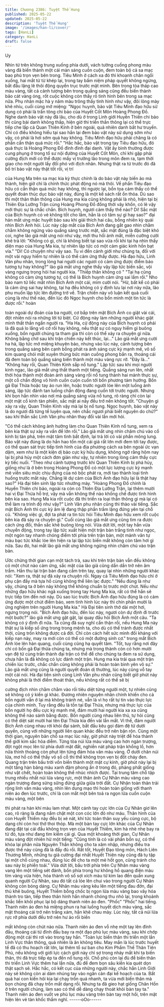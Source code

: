 ```yaml
---
title: Chương 2386: Tuyệt Thế Hung
published: 2025-05-22
updated: 2025-05-22
description: 'Tuyệt Thế Hung'
image: '/images/han-li/cover/'
tags: [HanLi]
category: HanLi
draft: false
---
```


Uy

Nhìn từ trên không trung xuống phía dưới, vách tường cuồng
phong màu vàng đã biến thành một cái màn sáng cuồn cuộn, đem
toàn bộ cả sa mạc bao phủ trọn vẹn bên trong.
Tiêu Minh ở cách xa đó thì khoanh chân ngồi xuống, hai mắt từ từ
khép lại, trong tay bấm niệm pháp quyết không ngừng, bắt đầu
lặng lẽ thôi động quyển trục trước mặt mình.
Bên trong tòa tháp cao màu vàng, tất cả cảnh tượng bên trong
quầng sáng cũng đều biến thành bão cát vàng óng, rốt cuộc
không còn thấy rõ tình hình bên trong sa mạc nữa.
Phụ nhân mặc hà y năm màu trông thấy tình hình như vậy, đôi
lông mày khẽ nhíu, cuối cùng mở miệng:
"Ngọc huynh, bảo vật Tiêu Minh đạo hữu sử dụng có phải là trấn
tông chi bảo của Huyết Cốt Môn Hoàng Phong Đồ. Nghe danh
bảo vật này đã lâu, cho dù ở trong Linh giới Huyền Thiên chi bảo
thì cũng bài danh không thấp, hiện giờ thi triển thần thông lại có
thể trực tiếp che lấp cả Quan Thiên Kính ở bên ngoài, quả nhiên
danh bất hư truyền. Chỉ có điều không hiểu tại sao hắn lại đem
bảo vật này sử dụng sớm như vậy, có phải là hơi sớm quá hay
không. Tiêu Minh đạo hữu phải chăng là có phần cẩn thận quá
mức rồi."
"Hắc hắc, bảo vật trong tay Tiêu đạo hữu, đó quả thực là Hoàng
Phong Đồ đỉnh đỉnh đại danh. Vật ấy bình thường được cung
phụng ở trong tổ sư nội đường của Huyết Cốt Môn, chỉ khi gặp
phải cường địch mới có thể được mấy vị trưởng lão trong môn
đem ra, tạm thời giao cho một người lấy đối phó với địch nhân.
Nhưng thật ra từ trước đó đã bố trí bào vật này thật tốt rồi, vị trí

của Hung Ma trên sa mạc kia kỳ thực chính là do bảo vật này biến
ảo mà thành, hiện giờ chỉ là chính thức phát động nó mà thôi. Về
phần Tiêu đạo hữu có cẩn thận quá mức hay không, thì ngược
lại, bổn tọa cảm thấy có thể quyết đoán thúc dục bảo vật này,
đúng là một kế sách rất ổn thỏa. Dù sao thì một thân thần thông
của Hung ma kia cũng không phải là nhỏ, hiện tại bị Thiên Địa
Lưỡng Trận cùng Hoàng Phong Đồ đồng thời vây khốn, có lẽ vậy
mới thực sự là chắc chắn.
Bích huynh, ngươi cảm thấy thế nào? Di! Sắc mặt của Bích huynh
có vẻ không tốt cho lắm, hẳn là có tâm sự gì hay sao?" đại hán
mắt ưng mặc huyết bào sau khi giải thích hai câu, bỗng nhiên kỳ
quái nhìn Bích Ảnh hỏi.
Lúc này cặp mắt của Bích Ảnh đang gắt gao nhìn chằm chằm
không ngừng vào quầng sáng trước mặt, sắc mặt đúng là đặc biệt
khó coi, nghe lão giả mắt ưng nói như vậy, mới thu hồi ánh mắt,
miễn cưỡng cười khẽ trả lời:
"Không có gì, chỉ là không biết tại sao vừa rồi khi tại hạ nhìn thấy
diện mạo của Hung Ma kia, tự nhiên lập tức có một cảm giác kinh
hồn bạt vía."
"Di! Có chuyện như vậy sao. Tu vi đến cảnh giới như chúng ta,
đối với một vài nguy hiểm tự nhiên là có thể cảm ứng thấy được.
Hà đạo hữu, Linh Vân phu nhân, trong lòng hai người các ngươi
có cảm ứng được điềm báo tương tự hay không?" lão giả mắt
ưng nghe thấy vậy lập tức biến sắc, vội vàng ngưng trọng hỏi hai
người kia.
"Thiếp thân không có "
"Tại hạ cũng không có cảm ứng tương tự, có thể là Bích huynh
cảm ứng sai lầm rồi." Nho bào nam tử liếc mắt nhìn Bích Ảnh một
cái, mỉm cười nói.
"Hừ, bất kể có phải là cảm ứng sai hay không, tại hạ đều không
có ý định lưu lại nơi này nữa, lão phu muốn lập tức lên đường trở
về. Trận chiến này vô luận kết quả cuối cùng là như thế nào, đến
lúc đó Ngọc huynh cho bổn minh một tin tức là được rồi." hoàn

toàn ngoài dự đoán của ba người, cơ bắp trên mặt Bích Ảnh co
giật vài cái, đột nhiên nói ra những lời từ biệt.
Cử động này làm những người khác giật mình thất thần ngẩn
người ra.
"Ha Ha, cử động này của Bích huynh có phải là đã quá lo lắng vô
cớ rồi hay không, nếu thật sự có nguy hiểm gì buông xuống, bốn
người chúng ta tham gia thì còn có thể xảy ra chuyện gì nữa.
Không bằng chờ sau khi trận chiến này kết thúc, lại..."
Lão giả mắt ưng cười ha hả, lập tức mở miệng khuyên bảo,
nhưng vào lúc này, cảnh tượng bên trong quầng sáng bên cạnh
bỗng phát ra ánh sáng cực kỳ mạnh mẽ, vô số kim quang chói
mắt xuyên thủng bức màn cuồng phong bắn ra, thoáng cái đã
đem toàn bộ quầng sáng biến thành một màu vàng rực rỡ.
"Đây là..."
"Không hay rồi, Quan Thiên Kính sắp nổ tung."
Lập tức sau khi mọi người kinh ngạc, lão giả mắt ưng thất thanh
một tiếng.
Quầng sáng run lên, nhất thời hóa thành một đoàn ánh sáng vàng
rồi nổ tung thành hai mảnh thực sự, một cỗ chấn động vô hình
cuồn cuộn cuốn tới bốn phương tám hướng.
Bốn gã Đại Thừa hoặc tay áo run lên, hoặc trước người lóe lên
một luồng ánh sáng, lập tức đánh tan luồng chấn động đang cuốn
tới trước người.
Nhưng khi bọn hắn nhìn vào nơi mà quầng sáng vừa nổ tung, rõ
ràng chỉ còn lại một mặt cổ kính tàn phiến, sắc mặt ai nấy đều trở
nên không tốt.
"Chuyện gì xảy ra vậy, Quan Thiên Kính vậy mà lại bị nổ tung.
Ngọc huynh, bảo vật này là do ngươi đã từng tế luyện qua, nên
chắc ngươi phải biết nguyên do chứ?" sau khi thần sắc Linh Vân
phu nhân thay đổi vài lần mới hỏi.

"Có thể cách không ảnh hưởng làm cho Quan Thiên Kính nổ
tung, xem ra bên kia thật sự xảy ra vấn đề lớn rồi." Lão giả mắt
ưng nhìn chăm chú vào cổ kính bị tàn phá, trên mặt tâm tình bất
định, lại trả lời có vài phần mông lung.
Bảo vật này đúng là do hắn hao tốn một cái giá rất lớn mới đem
tới tay được, có thể quan sát trực tiếp tình hình của địa phương
cách xa bên ngoài ức vạn dặm, xem như là một kiện dị bảo cực
kỳ hữu dụng, không ngờ rằng hôm nay lại bị phá hủy một cách
đơn giản như vậy, tự nhiên trong lòng cảm thấy cực kỳ tiếc nuối.
"Theo như cảnh tượng trước khi Quan Thiên Kính bị phá hủy,
giống như là ở bên trong Hoàng Phong Đồ có một lực lượng cực
kỳ mạnh mẽ viễn siêu mức chịu đựng của nó bộc phát ra, mới tạo
thành loại tình huống trước mắt này. Chẳng lẽ dự cảm của Bích
Ảnh đạo hữu lại là thật hay sao?" Hà đại tiên sinh lập tức nhướng
mày.
"Hoàng Phong Đồ chính là Huyền Thiên chi bảo, ngoài ra còn có
Thiên Địa Lưỡng Trận, lại thêm mười hai vị Đại Thừa hỗ trợ, vậy
mà vẫn không thể nào khống chế được tình hình bên kia sao.
Hung Ma kia rốt cuộc đã thi triển ra loại thần thông gì mà lại có
thể làm ra trình độ như vậy?" Linh Vân phu nhân cũng thì thào vài
tiếng.
Sắc mặt Bích Ảnh thì cực kỳ âm lệ đang thập phần trầm lặng
đứng yên tại chỗ cũ.
"Không việc gì, đợi ta phát ra tin tức hỏi Tiêu Minh đạo hữu xem
rốt cuộc bên kia đã sảy ra chuyện gì." Cuối cùng lão giả mắt ưng
cũng tìm ra được cách ứng đối, thần sắc khẽ buông lỏng nói.
Vừa dứt lời, một tay hắn vừa chuyển động, trong tay lập tức xuất
hiện một trận bàn trắng tinh như ngọc, một ngón tay nhanh chóng
điểm tới phía trên trận bàn, một mảnh văn tự màu bạc tức khắc
lóe lên hiện ra lại lập tức biến mất không còn tăm hơi gì nữa.
Sau đó, hai mắt lão giả mắt ưng không ngừng nhìn chăm chú vào
trận bàn.

Ước chừng thời gian cạn một tách trà, sau khi trên trận bàn vẫn
đều không có một chút nào cảm ứng, sắc mặt của lão giả cũng
dần dần trở nên âm trầm.
Hắn thu lại trận bàn đang cầm trên tay, quay lại nhìn những người
khác nói:
"Xem ra, thật sự đã xảy ra chuyện rồi. Ngay cả Tiêu Minh đạo
hữu chỉ ở phụ cận đấy mà tựa hồ cùng không thể liên lạc được."
"Nếu đúng là như vậy, chúng ta ở bên này không thể không
chuẩn bị trước một chút. Nếu như những đạo hữu khác ngã
xuống trong tay Hung Ma kia, rất có thể hắn sẽ trực tiếp tìm đến
nơi này. Dù sao lúc trước Bích Ảnh đạo hữu đúng là có cảm ứng
được một chút điềm báo, xem tình hình lúc này thì chín phần
mười là ứng nghiệm trên người Hung Ma kia." Hà Đại tiên sinh
thở dài một hơi, ngưng trọng nói.
"Bích Ảnh đạo hữu, đến lúc này, ngươi còn dự định đi trước một
bước?" lão giả mắt ưng gật gật, lại quay đầu hỏi Bích Ảnh một
câu.
"Ta không có ý định đi nữa. Ta cũng đã suy nghĩ cẩn thận rồi, nếu
Hung Ma này thật sự là kiếp số ứng trong trong mệnh ta, cho dù
có thể tránh được nhất thời, cũng trốn không được cả đời. Chỉ
còn cách hết sức mình đối kháng với kiếp nạn này, may ra mới
còn có thể có một đường sinh cơ." trong mắt Bích Ảnh lóe lên hàn
quang, cuối cùng cũng hạ quyết tâm.
"Tốt, tuy rằng nơi đây chỉ có bốn gã Đại thừa chúng ta, nhưng mà
trong thành còn có hơn mười vạn đệ tử cùng trấn thành đại trận
có thể để cho chúng ta đem ra sử dụng, chưa hẳn là đã không có
lực đánh một trận. Hung ma kia trải qua một trận chiến lúc trước,
chắc chắn cũng không phải là hoàn toàn bình yên vô sự." Lão giả
mắt ưng cũng là người quyết đoán dị thường, lúc này cũng vỗ tay
một cái nói.
Hà đại tiên sinh cùng Linh Vân phu nhân cũng biết giờ phút này
không phải là thời điểm thoát thân, nếu không rất có thể sẽ bị

cường địch nhìn chằm chằm vào rồi tiêu diệt từng người một, tự
nhiên cũng sẽ không có ý kiến gì khác.
Đương nhiên nguyên nhân chính khiến cho cả bốn người vẫn ở
lại mà không tránh né, vẫn là vì họ rất tự tin vào thực lực của
chính mình.
Tuy rằng đều là tồn tại Đại Thừa, nhưng mà thực lực của bốn
người họ đều cực kỳ mạnh mẽ, đám mười hai người kia xa xa
cũng không thể nào sánh bằng được.
Bốn người cùng nhau liên thủ, tự hỏi cũng có thể diệt sát mười
hai tên Đại Thừa kia đến vài lần mất.
Vì thế, đám người Bích Ảnh cùng nhau rời khỏi đại sảnh, bắt đầu
kêu gọi đám đệ tử dưới quyền, cùng với những người liên quan
khác đều trở nên bận rộn.
Cùng một thời gian, nguyên bản chỗ sa mạc lúc nãy, giờ phút này
triệt để hóa thành thế giới kim sắc hỏa diễm.
Từng tòa núi lửa màu vàng cao hơn ngàn trượng, đột ngột mọc
lên từ phía dưới mặt đất, nghiền nát pháp trận khổng lồ, hơn nữa
thỉnh thoảng còn phụt lên từng đám hỏa vân màu vàng.
Ở dưới chân núi lửa, mơ hồ có thể thấy vô số cỗ thi thể không
trọn vẹn bị đốt cháy đen.
Quang trận trên bầu trời vốn biến thành một mặt cự kính, giờ phút
này lại bị một tầng hàn băng màu xanh đậm phong ấn ở trong đó,
phảng phất giống như vật chết, hoàn toàn không thể nhúc nhích
được.
Tại trung tâm chỗ tập trung nhiều nhất núi lửa vàng rực, một thân
ảnh Cự Nhân màu vàng cao ngàn trượng đang sừng sững đứng
giữa giữa trời đất.
Cự Nhân toàn thân trải rộng linh văn màu vàng, nhìn lên dung
mạo thì hoàn toàn giống với thanh niên áo đen lúc trước, chỉ là
con mắt một bên toả ra ngọn lửa cuồn cuộn màu vàng, một bên

thì phát ra hàn khí màu lam nhạt.
Một cánh tay cực lớn của Cự Nhân giơ lên cao, rõ ràng là đang
nắm chặt một con cóc lớn đỏ như máu.
Thân hình của con Huyết Thiềm này đều bị xé nát, khí tức toàn
thân suy yếu cùng cực, bộ dạng chỉ còn hoi thở thoi thóp.
Mà một bàn tay cực lớn khác của Cự Nhân đang đặt tại cái đầu
không trọn vẹn của Huyết Thiềm, kim hà nhè nhẹ bay ra từ đó,
tựa như đang tìm kiếm cái gì.
Qua một khoảng thời gian, Cự Nhân màu vàng đột nhiên hừ một
tiếng:
"Cũng tính là có vài phần bổn sự, có thể khóa lại phân nửa
Nguyên Thần không cho ta xâm nhập, nhưng điều tra được thế
này cũng đã là đầy đủ rồi. Rất tốt, Huyết Đạo tông môn, Hách
Liên Thương Minh, những tu giả cường đại nhất Huyết Thiên này
cũng đã tụ tập lại một chỗ cùng nhau, đúng lúc để cho ta một mẻ
hốt gọn, cũng tránh cho sau này bị phiền toái."
Vừa dứt lời, bầu trời phía trên Cự Nhân màu vàng vang lên một
tiếng sét đánh, bốn phía trong hư không hồ quang điện màu tím
vàng vừa hiện, hóa thành vô số sợi xích màu tử kim lao đến quấn
xung quanh người Cự Nhân, sau đó tất cả lóe lên chui vào trong
người Cự Nhân không còn bóng dáng.
Cự Nhân màu vàng kêu lên một tiếng đau đớn, đại thủ khẽ
buông, Huyết Thiềm bỗng chốc bị ngọn lửa màu vàng bao vây
hóa thành tro tàn, tiếp theo thân hình hắn nhanh chóng thu nhỏ
lại, trong khoảnh khắc liền khôi phục lại bộ dáng thanh niên áo
đen.
"Phốc" "Phốc" hai tiếng.
Thanh niên áo đen há miệng phun ra hai luồng huyết dịch màu
vàng, sắc mặt thoáng cái trở nên trắng xám, hắn khẽ chau mày.
Lúc này, tất cả núi lửa rực rỡ phía dưới đều trở nên hư ảo rồi biến

mất không còn chút nào nữa.
Thanh niên áo đen vỗ nhẹ một tay lên đỉnh đầu, thoáng cái từ
đỉnh đầu bay ra một đạo phù lục màu vàng, sau khi chớp động
một cái thì rơi vào trong tay hắn.
"Toàn lực biến thân thi triển một lần Linh Vực thần thông, quả
nhiên là ăn không tiêu. May mắn là lúc trước huyết tế đã có thu
hoạch rất lớn, lại thêm tổ sư ban cho Kim Phẩm Thế Thân Tiên
Phù, nếu không với giới lực cách giới này chỉ sợ trong nháy mắt
khi ta biến thân, thì đã trực tiếp ép ta đến nổ tung rồi. Chỗ phù
còn lại đủ để biến thân thi triển Linh Vực thêm hai lần nữa, đủ để
đem bọn sâu kiến kia quét dọn thật sạch sẽ. Hắc hắc, có kết cục
của những người này, chắc hẳn Linh Giới này sẽ không còn ai
dám nhúng tay vào ngăn cản đại kế hoạch của ta. Bất quá hai con
kiến hôi kia lại chạy trốn quá nhanh, ta vừa mới biến thân mà bọn
chúng đã chạy trốn mất dạng rồi. Nhưng ta đã gieo hạt giống
Chân Hồn ở trên người chúng, làm sao có thể dễ dàng chạy thoát
khỏi bàn tay ta." Thanh niên áo đen vuốt ve phù lục màu vàng
trên bàn tay một hồi, trên mặt hiện lên vẻ tàn khốc thầm nghĩ.
------oOo------
